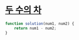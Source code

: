 # [두 수의 차](https://school.programmers.co.kr/learn/courses/30/lessons/120803)

```js
function solution(num1, num2) {
    return num1 - num2;
}
```